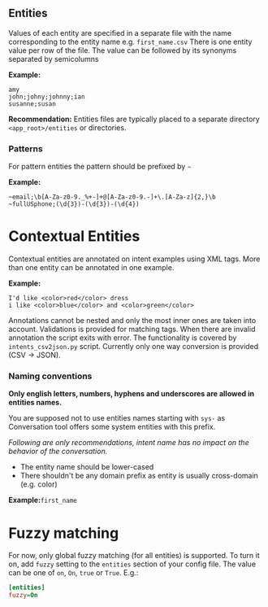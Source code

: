 ## Entities
Values of each entity are specified in a separate file with the name corresponding to the entity name
e.g. `first_name.csv`
There is one entity value per row of the file. The value can be followed by its synonyms separated by semicolumns

**Example:**
```
amy
john;johny;johnny;ian
susanne;susan
```
**Recommendation:** Entities files are typically placed to a separate directory `<app_root>/entities` or directories.

### Patterns
For pattern entities the pattern should be prefixed by `~`

**Example:**
```
~email;\b[A-Za-z0-9._%+-]+@[A-Za-z0-9.-]+\.[A-Za-z]{2,}\b
~fullUSphone;(\d{3})-(\d{3})-(\d{4})
```

# Contextual Entities

Contextual entities are annotated on intent examples using XML tags. More than one entity can be annotated in one example.

**Example:**
```
I'd like <color>red</color> dress
i like <color>blue</color> and <color>green</color>
```

Annotations cannot be nested and only the most inner ones are taken into account. Validations is provided for matching tags. When there are invalid annotation the script exits with error. The functionality is covered by `intents_csv2json.py` script. Currently only one way conversion is provided (CSV -> JSON).

### Naming conventions

**Only english letters, numbers, hyphens and underscores are allowed in entities names.**

You are supposed not to use entities names starting with `sys-` as Conversation tool offers some system entities with this prefix.

_Following are only recommendations, intent name has no impact on the behavior of the conversation._

- The entity name should be lower-cased
- There shouldn't be any domain prefix as entity is usually cross-domain (e.g. color)

**Example:**`first_name`

# Fuzzy matching
For now, only global fuzzy matching (for all entities) is supported. To turn it on, add `fuzzy` setting to the `entities` section of your config file. The value can be one of `on`, `On`, `true` or `True`. E.g.:
```ini
[entities]
fuzzy=On
```